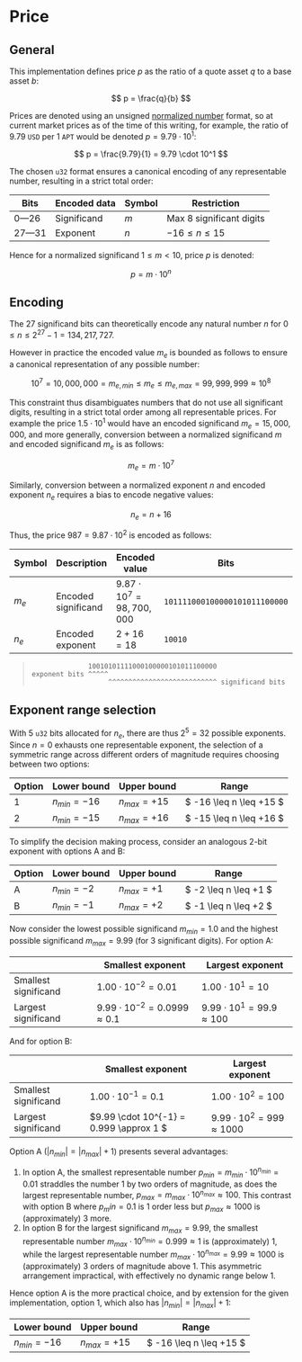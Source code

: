 <!--- cspell:word-->

# Price

## General

This implementation defines price $p$ as the ratio of a quote asset $q$ to a
base asset $b$:

$$
p = \frac{q}{b}
$$

Prices are denoted using an unsigned [normalized number] format, so at current
market prices as of the time of this writing, for example, the ratio of $9.79$
`USD` per $1$ `APT` would be denoted $p = 9.79 \cdot 10^1$:

$$
p = \frac{9.79}{1} = 9.79 \cdot 10^1
$$

The chosen `u32` format ensures a canonical encoding of any representable
number, resulting in a strict total order:

| Bits  | Encoded data | Symbol | Restriction              |
| ----- | ------------ | ------ | ------------------------ |
| 0—26  | Significand  | $m$    | Max 8 significant digits |
| 27—31 | Exponent     | $n$    | $-16 \leq n \leq 15$     |

Hence for a normalized significand $1 \leq m < 10$, price $p$ is denoted:

$$
p = m \cdot 10^n
$$

## Encoding

The 27 significand bits can theoretically encode any natural number $n$ for
$0 \leq n \leq 2^{27} - 1 = 134,217,727$.

However in practice the encoded value $m_e$ is bounded as follows to ensure
a canonical representation of any possible number:

$$
10^7 = 10,000,000 = m_{e, min}\leq m_e \leq m_{e, max} = 99,999,999 \approx 10^8
$$

This constraint thus disambiguates numbers that do not use all significant
digits, resulting in a strict total order among all representable prices. For
example the price $1.5 \cdot 10^1$ would have an encoded significand
$m_e = 15,000,000$, and more generally, conversion between a normalized
significand $m$ and encoded significand $m_e$ is as follows:

$$
m_e = m \cdot 10^7
$$

Similarly, conversion between a normalized exponent $n$ and encoded exponent
$n_e$ requires a bias to encode negative values:

$$
n_e = n + 16
$$

Thus, the price $987 = 9.87 \cdot 10^2$ is encoded as follows:

<!-- markdownlint-disable MD013 -->

| Symbol | Description         | Encoded value                  | Bits                          |
| ------ | ------------------- | ------------------------------ | ----------------------------- |
| $m_e$  | Encoded significand | $9.87 \cdot 10^7 = 98,700,000$ | `101111000100000101011100000` |
| $n_e$  | Encoded exponent    | $2 + 16 = 18$                  | `10010`                       |

<!-- markdownlint-enable MD013 -->

> ```
>               10010101111000100000101011100000
> exponent bits ^^^^^
>                    ^^^^^^^^^^^^^^^^^^^^^^^^^^^ significand bits
> ```

## Exponent range selection

With 5 `u32` bits allocated for $n_e$, there are thus $2^5 = 32$ possible
exponents. Since $n=0$ exhausts one representable exponent, the selection of a
symmetric range across different orders of magnitude requires choosing between
two options:

| Option | Lower bound     | Upper bound     | Range                   |
| ------ | --------------- | --------------- | ----------------------- |
| 1      | $n_{min} = -16$ | $n_{max} = +15$ | $ -16 \leq n \leq +15 $ |
| 2      | $n_{min} = -15$ | $n_{max} = +16$ | $ -15 \leq n \leq +16 $ |

To simplify the decision making process, consider an analogous 2-bit exponent
with options A and B:

| Option | Lower bound    | Upper bound    | Range                 |
| ------ | -------------- | -------------- | --------------------- |
| A      | $n_{min} = -2$ | $n_{max} = +1$ | $ -2 \leq n \leq +1 $ |
| B      | $n_{min} = -1$ | $n_{max} = +2$ | $ -1 \leq n \leq +2 $ |

Now consider the lowest possible significand $m_{min} = 1.0$ and the highest
possible significand $m_{max} = 9.99$ (for 3 significant digits). For option A:

<!-- markdownlint-disable MD013 -->

|                      | Smallest exponent                         | Largest exponent                       |
| -------------------- | ----------------------------------------- | -------------------------------------- |
| Smallest significand | $1.00 \cdot 10^{-2} = 0.01$               | $1.00 \cdot 10^{1} = 10$               |
| Largest significand  | $9.99 \cdot 10^{-2} = 0.0999 \approx 0.1$ | $9.99 \cdot 10^{1} = 99.9 \approx 100$ |

<!-- markdownlint-enable MD013 -->

And for option B:

<!-- markdownlint-disable MD013 -->

|                      | Smallest exponent                       | Largest exponent                       |
| -------------------- | --------------------------------------- | -------------------------------------- |
| Smallest significand | $1.00 \cdot 10^{-1} = 0.1$              | $1.00 \cdot 10^{2} = 100$              |
| Largest significand  | $9.99 \cdot 10^{-1} = 0.999 \approx 1 $ | $9.99 \cdot 10^{2} = 999 \approx 1000$ |

<!-- markdownlint-enable MD013 -->

Option A ($|n_{min}| = |n_{max}| + 1$) presents several advantages:

1. In option A, the smallest representable number
   $p_{min} = m_{min} \cdot 10^{n_{min}} = 0.01$ straddles the number $1$ by two
   orders of magnitude, as does the largest representable number,
   $p_{max} = m_{max} \cdot 10^{n_{max}} \approx 100$. This contrast with option
   B where $p_min = 0.1$ is 1 order less but $p_{max} \approx 1000$ is
   (approximately) 3 more.
1. In option B for the largest significand $m_{max} = 9.99$, the smallest
   representable number $m_{max} \cdot 10 ^ {n_{min}} = 0.999 \approx 1$ is
   (approximately) $1$, while the largest representable number
   $m_{max} \cdot 10 ^ {n_{max}} = 9.99 \approx 1000$ is (approximately) 3
   orders of magnitude above $1$. This asymmetric arrangement impractical, with
   effectively no dynamic range below $1$.

Hence option A is the more practical choice, and by extension for the given
implementation, option 1, which also has $|n_{min}| = |n_{max}| + 1$:

| Lower bound     | Upper bound     | Range                   |
| --------------- | --------------- | ----------------------- |
| $n_{min} = -16$ | $n_{max} = +15$ | $ -16 \leq n \leq +15 $ |

[normalized number]: https://en.wikipedia.org/wiki/Normalized_number
